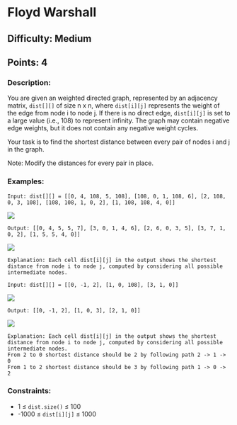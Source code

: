 # Floyd Warshall
## Difficulty: Medium
## Points: 4
### Description:
You are given an weighted directed graph, represented by an adjacency matrix, `dist[][]` of size n x n, where `dist[i][j]` represents the weight of the edge from node i to node j. If there is no direct edge, `dist[i][j]` is set to a large value (i.e., 108) to represent infinity.
The graph may contain negative edge weights, but it does not contain any negative weight cycles.

Your task is to find the shortest distance between every pair of nodes i and j in the graph.

Note: Modify the distances for every pair in place.

### Examples:
```
Input: dist[][] = [[0, 4, 108, 5, 108], [108, 0, 1, 108, 6], [2, 108, 0, 3, 108], [108, 108, 1, 0, 2], [1, 108, 108, 4, 0]]
```
<img src="https://media.geeksforgeeks.org/img-practice/prod/addEditProblem/893245/Web/Other/blobid0_1744701272.jpg"><br>
```
Output: [[0, 4, 5, 5, 7], [3, 0, 1, 4, 6], [2, 6, 0, 3, 5], [3, 7, 1, 0, 2], [1, 5, 5, 4, 0]]
```
<img src="https://media.geeksforgeeks.org/img-practice/prod/addEditProblem/893245/Web/Other/blobid1_1744701370.jpg"><br>
```
Explanation: Each cell dist[i][j] in the output shows the shortest distance from node i to node j, computed by considering all possible intermediate nodes. 
```
```
Input: dist[][] = [[0, -1, 2], [1, 0, 108], [3, 1, 0]]
```
<img src="https://media.geeksforgeeks.org/img-practice/prod/addEditProblem/893245/Web/Other/blobid2_1744701698.jpg"><br>
```
Output: [[0, -1, 2], [1, 0, 3], [2, 1, 0]]
```
<img src="https://media.geeksforgeeks.org/img-practice/prod/addEditProblem/893245/Web/Other/blobid3_1744701713.jpg"><br>
```
Explanation: Each cell dist[i][j] in the output shows the shortest distance from node i to node j, computed by considering all possible intermediate nodes.
From 2 to 0 shortest distance should be 2 by following path 2 -> 1 -> 0
From 1 to 2 shortest distance should be 3 by following path 1 -> 0 -> 2
```

### Constraints:
- 1 ≤ `dist.size()` ≤ 100
- -1000 ≤ `dist[i][j]` ≤ 1000